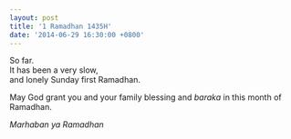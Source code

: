 ```yaml
---
layout: post
title: '1 Ramadhan 1435H'
date: '2014-06-29 16:30:00 +0800'
---
```


So far.  
It has been a very slow,  
and lonely Sunday first Ramadhan.  

May God grant you and your family blessing and *baraka* in this month of Ramadhan.

*Marhaban ya Ramadhan*
